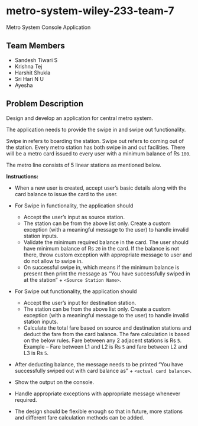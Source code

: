 # metro-system-wiley-233-team-7
Metro System Console Application

## Team Members
- Sandesh Tiwari S
- Krishna Tej
- Harshit Shukla
- Sri Hari N U
- Ayesha 

## Problem Description
Design and develop an application for central metro system. 

The application needs to provide the swipe in and swipe out functionality.

Swipe in refers to boarding the station. Swipe out refers to coming out of the station. Every metro station has both swipe in and out facilities. There will be a metro card issued to every user with a minimum balance of Rs `100`.

The metro line consists of 5 linear stations as mentioned below. 

**Instructions:**

- When a new user is created, accept user’s basic details along with the card balance to issue the card to the user.
- For Swipe in functionality, the application should
  - Accept the user’s input as source station.
  - The station can be from the above list only. Create a custom exception (with a meaningful message to the user) to handle invalid station inputs.
  - Validate the minimum required balance in the card. The user should have minimum balance of Rs `20` in the card. If the balance is not there, throw custom exception with appropriate message to user and do not allow to swipe in.
  - On successful swipe in, which means if the minimum balance is present then print the message as “You have successfully swiped in at the station” + `<Source Station Name>`.
- For Swipe out functionality, the application should
  - Accept the user’s input for destination station.
  - The station can be from the above list only. Create a custom exception (with a meaningful message to the user) to handle invalid station inputs.
  - Calculate the total fare based on source and destination stations and deduct the fare from the card balance. The fare calculation is based on the below rules. Fare between any 2 adjacent stations is Rs `5`. Example – Fare between L1 and L2 is Rs `5` and fare between L2 and L3 is Rs `5`.
  
- After deducting balance, the message needs to be printed “You have successfully swiped out with card balance as” + `<actual card balance>`.
  
- Show the output on the console.
  
- Handle appropriate exceptions with appropriate message whenever required.
  
- The design should be flexible enough so that in future, more stations and different fare calculation methods can be added.
